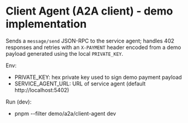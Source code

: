 # Client Agent (A2A client) - demo implementation

Sends a `message/send` JSON-RPC to the service agent; handles 402 responses and retries with an `X-PAYMENT` header encoded from a demo payload generated using the local `PRIVATE_KEY`.

Env:
- PRIVATE_KEY: hex private key used to sign demo payment payload
- SERVICE_AGENT_URL: URL of service agent (default http://localhost:5402)

Run (dev):
- pnpm --filter demo/a2a/client-agent dev

